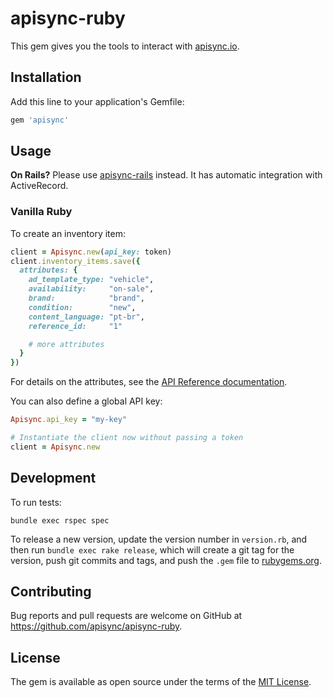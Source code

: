 # apisync-ruby

This gem gives you the tools to interact with [apisync.io](apisync.io).

## Installation

Add this line to your application's Gemfile:

```ruby
gem 'apisync'
```

## Usage

**On Rails?** Please use
[apisync-rails](https://github.com/apisync/apisync-rails) instead. It has
automatic integration with ActiveRecord.

### Vanilla Ruby

To create an inventory item:

```ruby
client = Apisync.new(api_key: token)
client.inventory_items.save({
  attributes: {
    ad_template_type: "vehicle",
    availability:     "on-sale",
    brand:            "brand",
    condition:        "new",
    content_language: "pt-br",
    reference_id:     "1"

    # more attributes
  }
})
```

For details on the attributes, see the
[API Reference documentation](https://docs.apisync.io/api/).

You can also define a global API key:

```ruby
Apisync.api_key = "my-key"

# Instantiate the client now without passing a token
client = Apisync.new
```

## Development

To run tests:

```
bundle exec rspec spec
```

To release a new version, update the version number in `version.rb`, and then
run `bundle exec rake release`, which will create a git tag for the version,
push git commits and tags, and push the `.gem` file to
[rubygems.org](https://rubygems.org).

## Contributing

Bug reports and pull requests are welcome on GitHub at https://github.com/apisync/apisync-ruby.

## License

The gem is available as open source under the terms of the [MIT License](http://opensource.org/licenses/MIT).

